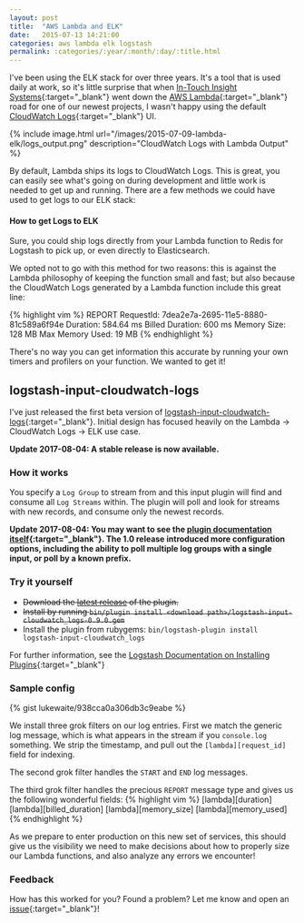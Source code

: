 ```yaml
---
layout: post
title:  "AWS Lambda and ELK"
date:   2015-07-13 14:21:00
categories: aws lambda elk logstash
permalink: :categories/:year/:month/:day/:title.html
---
```


I've been using the ELK stack for over three years. It's a tool that is used daily at work, so it's little surprise that
when [In-Touch Insight Systems][intouch]{:target="_blank"} went down the [AWS Lambda][lambda]{:target="_blank"} road for one of our newest projects, I wasn't happy
using the default [CloudWatch Logs][cloudwatch_logs]{:target="_blank"} UI.

{% include image.html url="/images/2015-07-09-lambda-elk/logs_output.png" description="CloudWatch Logs with Lambda Output" %}

<!--more-->

By default, Lambda ships its logs to CloudWatch Logs. This is great, you can easily see what's going on during development
and little work is needed to get up and running. There are a few methods we could have used to get logs to our ELK stack:

#### How to get Logs to ELK
Sure, you could ship logs directly from your Lambda function to Redis for Logstash to pick up, or even directly to
Elasticsearch.

We opted not to go with this method for two reasons: this is against the Lambda philosophy of keeping the function small 
and fast; but also because the CloudWatch Logs generated by a Lambda function include this great line:

{% highlight vim %}
REPORT RequestId: 7dea2e7a-2695-11e5-8880-81c589a6f94e	Duration: 584.64 ms	Billed Duration: 600 ms Memory Size: 128 MB	Max Memory Used: 19 MB
{% endhighlight %}

There's no way you can get information this accurate by running your own timers and profilers on your function. We
wanted to get it!

## logstash-input-cloudwatch-logs
I've just released the first beta version of [logstash-input-cloudwatch-logs][cwl_plugin]{:target="_blank"}. Initial design has focused
heavily on the Lambda -> CloudWatch Logs -> ELK use case.

**Update 2017-08-04: A stable release is now available.**

### How it works
You specify a `Log Group` to stream from and this input plugin will find and consume all `Log Streams` within. The plugin
will poll and look for streams with new records, and consume only the newest records.

**Update 2017-08-04: You may want to see the [plugin documentation itself][cwl_plugin]{:target="_blank"}. The 1.0 release
introduced more configuration options, including the ability to poll multiple log groups with a single input, or poll
by a known prefix.**

### Try it yourself
* ~~Download the [latest release][releases] of the plugin.~~
* ~~Install by running `bin/plugin install <download path>/logstash-input-cloudwatch_logs-0.9.0.gem`~~
* Install the plugin from rubygems: `bin/logstash-plugin install logstash-input-cloudwatch_logs`

For further information, see the [Logstash Documentation on Installing Plugins][plugin-install]{:target="_blank"}

### Sample config
{% gist lukewaite/938cca0a306db3c9eabe %}

We install three grok filters on our log entries. First we match the generic log message, which is what appears in the
stream if you `console.log` something. We strip the timestamp, and pull out the `[lambda][request_id]` field for indexing.

The second grok filter handles the `START` and `END` log messages.

The third grok filter handles the precious `REPORT` message type and gives us the following wonderful fields:
{% highlight vim %}
[lambda][duration]
[lambda][billed_duration]
[lambda][memory_size]
[lambda][memory_used]
{% endhighlight %}

As we prepare to enter production on this new set of services, this should give us the visibility we need to make decisions
about how to properly size our Lambda functions, and also analyze any errors we encounter!

### Feedback
How has this worked for you? Found a problem? Let me know and open an [issue][issues]{:target="_blank"}!

[intouch]:         http://www.intouchinsight.com
[lambda]:          http://aws.amazon.com/lambda
[cloudwatch_logs]: https://aws.amazon.com/blogs/aws/cloudwatch-log-service/
[cwl_plugin]:      https://github.com/lukewaite/logstash-input-cloudwatch-logs
[releases]:        https://github.com/lukewaite/logstash-input-cloudwatch-logs/releases
[issues]:          https://github.com/lukewaite/logstash-input-cloudwatch-logs/issues
[plugin-install]:  https://www.elastic.co/guide/en/logstash/current/working-with-plugins.html#installing-plugins
